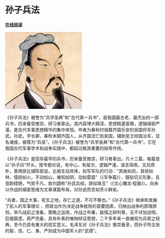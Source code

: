 # 孙子兵法

[**在线阅读**](https://std.ac/szbf/)

![Sun Wu](docs/assets/favicon.png)

《孙子兵法》被誉为“兵学圣典”和“古代第一兵书”，是我国最古老、最杰出的一部兵书，历来备受推崇，研习者辈出。其内容博大精深，思想精邃富赡，逻辑缜密严谨，是古代军事思想精华的集中体现。作者为春秋时祖籍齐国乐安的吴国将军孙武。孙武，字长卿，春秋末期齐国人，从齐国流亡到吴国，辅助吴王经国治军，显名诸侯，被尊为“兵圣”。《孙子兵法》被誉为“兵学圣典”和“古代第一兵书”。它在我国古代军事学术和战争实践中，都起过极其重要的指导作用。

《孙子兵法》是现存最早的兵书，历来备受推崇，研习者辈出。凡十三篇，每篇皆以“孙子曰”开头，按专题论说，有中心，有层次，逻辑严谨，语言简练，文风质朴，善用排比铺陈叙说，比喻生动具体，如写军队的行动：“其疾如风，其徐如林，侵掠如火，不动如山，难知如阴，动如雷震”（《军争篇》），既贴切又形象，且音韵铿锵，气势不凡，故刘勰称“孙武兵经，辞如珠玉”（《文心雕龙·程器》）。向来以作战的缜密思维为文章谋篇布局，对孙武而言如烹小鲜矣。

“兵者，国之大事，死生之地，存亡之道，不可不察也。”《孙子兵法》继承和发展了前人的军事理论 ，把政治作为决定战争胜败的首要因素，归纳出战争的原理原则，举凡战前之准备，策略之运用，作战之布署，敌情之研判等，无不详加说明，巨细靡遗，周严完备，具有朴素的唯物辩证思想，二千多年来一直被视为兵家之经典，至今仍具有重大的现实意义。毛泽东对《孙子兵法》推崇备至，而孙子所主张的智、信、仁、勇、严则成为中国军人的“武德”。
